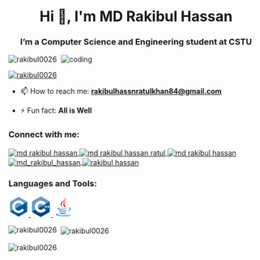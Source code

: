 

<h1 align="center">Hi 👋, I'm MD Rakibul Hassan</h1>
<h3 align="center">I’m a Computer Science and Engineering student at CSTU</h3>

<img align="right" alt="coding" width="400" src="https://github.com/user-attachments/assets/fa5c49a6-3e5f-4dcc-91b6-b9f96c1c6f5d">

<p align="left"> 
  <img src="https://komarev.com/ghpvc/?username=rakibul0026&label=Profile%20views&color=0e75b6&style=flat" alt="rakibul0026" /> 
</p>

<p align="left"> 
  <a href="https://github.com/ryo-ma/github-profile-trophy">
    <img src="https://github-profile-trophy.vercel.app/?username=rakibul0026" alt="rakibul0026" />
  </a> 
</p>

- 📫 How to reach me: **rakibulhassnratulkhan84@gmail.com**

- ⚡ Fun fact: **All is Well**

<h3 align="left">Connect with me:</h3>
<p align="left">
  <a href="https://linkedin.com/in/md-rakibul-hassan" target="_blank">
    <img align="center" src="https://raw.githubusercontent.com/rahuldkjain/github-profile-readme-generator/master/src/images/icons/Social/linked-in-alt.svg" alt="md rakibul hassan" height="30" width="40" />
  </a>
  <a href="https://fb.com/mdrakibulhassanratul" target="_blank">
    <img align="center" src="https://raw.githubusercontent.com/rahuldkjain/github-profile-readme-generator/master/src/images/icons/Social/facebook.svg" alt="md rakibul hassan ratul" height="30" width="40" />
  </a>
  <a href="https://www.hackerrank.com/md_rakibul_hassan" target="_blank">
    <img align="center" src="https://raw.githubusercontent.com/rahuldkjain/github-profile-readme-generator/master/src/images/icons/Social/hackerrank.svg" alt="md rakibul hassan" height="30" width="40" />
  </a>
  <a href="https://codeforces.com/profile/md_rakibul_hassan" target="_blank">
    <img align="center" src="https://raw.githubusercontent.com/rahuldkjain/github-profile-readme-generator/master/src/images/icons/Social/codeforces.svg" alt="md_rakibul_hassan" height="30" width="40" />
  </a>
  <a href="https://www.hackerearth.com/@rakibul_hassan" target="_blank">
    <img align="center" src="https://raw.githubusercontent.com/rahuldkjain/github-profile-readme-generator/master/src/images/icons/Social/hackerearth.svg" alt="rakibul hassan" height="30" width="40" />
  </a>
</p>

<h3 align="left">Languages and Tools:</h3>
<p align="left"> 
  <a href="https://www.cprogramming.com/" target="_blank" rel="noreferrer"> 
    <img src="https://raw.githubusercontent.com/devicons/devicon/master/icons/c/c-original.svg" alt="c" width="40" height="40"/> 
  </a> 
  <a href="https://www.w3schools.com/cpp/" target="_blank" rel="noreferrer"> 
    <img src="https://raw.githubusercontent.com/devicons/devicon/master/icons/cplusplus/cplusplus-original.svg" alt="cplusplus" width="40" height="40"/> 
  </a> 
  <a href="https://www.java.com" target="_blank" rel="noreferrer"> 
    <img src="https://raw.githubusercontent.com/devicons/devicon/master/icons/java/java-original.svg" alt="java" width="40" height="40"/> 
  </a> 
</p>

<p>
  <img align="left" src="https://github-readme-stats.vercel.app/api/top-langs?username=rakibul0026&show_icons=true&locale=en&layout=compact" alt="rakibul0026" />
</p>

<p>&nbsp;
  <img align="center" src="https://github-readme-stats.vercel.app/api?username=rakibul0026&show_icons=true&locale=en" alt="rakibul0026" />
</p>

<p>
  <img align="center" src="https://github-readme-streak-stats.herokuapp.com/?user=rakibul0026&" alt="rakibul0026" />
</p>
